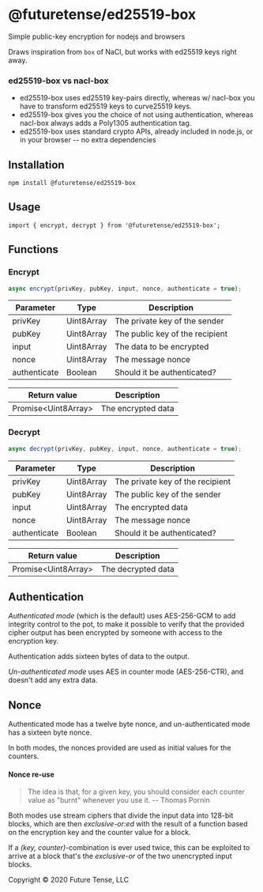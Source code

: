 # @futuretense/ed25519-box

Simple public-key encryption for nodejs and browsers

Draws inspiration from `box` of NaCl, but works with ed25519 keys right away.

### ed25519-box vs nacl-box

* ed25519-box uses ed25519 key-pairs directly, whereas w/ nacl-box you have to transform ed25519 keys to curve25519 keys.
* ed25519-box gives you the choice of not using authentication, whereas nacl-box always adds a Poly1305 authentication tag.
* ed25519-box uses standard crypto APIs, already included in node.js, or in your browser -- no extra dependencies

## Installation

    npm install @futuretense/ed25519-box

## Usage

    import { encrypt, decrypt } from '@futuretense/ed25519-box';

## Functions

### Encrypt

``` javascript
async encrypt(privKey, pubKey, input, nonce, authenticate = true);
```

|Parameter|Type|Description|
|---|---|---|
|privKey|Uint8Array|The private key of the sender|
|pubKey|Uint8Array|The public key of the recipient|
|input|Uint8Array|The data to be encrypted|
|nonce|Uint8Array|The message nonce|
|authenticate|Boolean|Should it be authenticated?|

|Return value|Description|
|------------|---|
|Promise\<Uint8Array\>|The encrypted data|

### Decrypt

``` javascript
async decrypt(privKey, pubKey, input, nonce, authenticate = true);
```

|Parameter|Type|Description|
|---|---|---|
|privKey|Uint8Array|The private key of the recipient|
|pubKey|Uint8Array|The public key of the sender|
|input|Uint8Array|The encrypted data|
|nonce|Uint8Array|The message nonce|
|authenticate|Boolean|Should it be authenticated?|

|Return value|Description|
|------------|---|
|Promise\<Uint8Array\>|The decrypted data|

## Authentication

_Authenticated mode_ (which is the default) uses AES-256-GCM to add integrity control to the pot, to make it possible to verify that the provided cipher output has been encrypted by someone with access to the encryption key.

Authentication adds sixteen bytes of data to the output.

_Un-authenticated mode_ uses AES in counter mode (AES-256-CTR), and doesn't add any extra data.

## Nonce

Authenticated mode has a twelve byte nonce, and un-authenticated mode has a sixteen byte nonce.

In both modes, the nonces provided are used as initial values for the counters.


#### Nonce re-use

> The idea is that, for a given key, you should consider each counter value as "burnt" whenever you use it. -- Thomas Pornin

Both modes use stream ciphers that divide the input data into 128-bit blocks, which are then _exclusive-or:ed_
with the result of a function based on the encryption key and the counter value for a block.

If a _(key, counter)_-combination is ever used twice, this can be exploited to arrive at a block that's the _exclusive-or_ of the two unencrypted input blocks.

Copyright &copy; 2020 Future Tense, LLC

